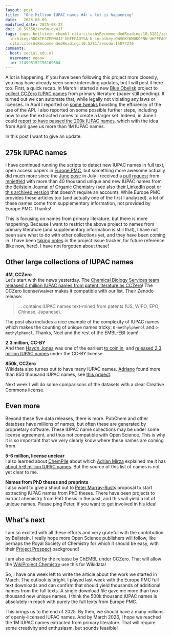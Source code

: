 ```yaml
---
layout: post
title:  "One Million IUPAC names #4: a lot is happening"
date:   2025-08-09
modified_date: 2025-08-22
doi: 10.59350/krw9n-dv417
tags: iupac beilstein chembl cito:citesAsRecommendedReading:10.5281/zenodo.16755947
  inchikey:RDOXTESZEPMUJZ-UHFFFAOYSA-N inchikey:QWVGKYWNOKOFNN-UHFFFAOYSA-N
  cito:citesAsRecommendedReading:10.5281/zenodo.15077270
comments:
  host: social.edu.nl
  username: egonw
  id: 114998152156169504
---
```


A lot is happening. If you have been following this project more closesly, you may have already seen some interesting updates, but
I will post it here too. First, a quick recap. In March I started a new [Blue Obelisk](http://blueobelisk.org/) project to
[collect CCZero IUPAC names](https://chem-bla-ics.linkedchemistry.info/2025/03/08/iupac-names.html)
from primary literature (paper still pending). It turned out we can automate that, while legally not violating any laws or licenses.
In April I reported on [some tweaks](https://chem-bla-ics.linkedchemistry.info/2025/04/27/one-million-iupac-names-2-the-100-thousand-milestone.html)
boosting the efficiency of the use of the API. I also reported on some possible further steps, including how to use the extracted
names to create a larger set. Indeed, in June I could [report to have passed the 200k IUPAC names](https://chem-bla-ics.linkedchemistry.info/2025/06/09/one-million-iupac-names.html),
which with the idea from April gave us more than 1M IUPAC names.

In this post I want to give an update.

## 275k IUPAC names

I have continued running the scripts to detect new IUPAC names in full text, open access papers in [Europe PMC](https://europepmc.org/),
but something more awesome actually did much more since the [June post](https://chem-bla-ics.linkedchemistry.info/2025/06/09/one-million-iupac-names.html):
in July I received a [pull request](https://github.com/BlueObelisk/iupac-names/pull/13) from [mnietfeld](https://github.com/mnietfeld)
with more than 40 thousand unique and new IUPAC names from the [Beilstein Journal of Organic Chemistry](https://www.beilstein-journals.org/bjoc/)
(see also [their LinkedIn post](https://www.linkedin.com/posts/beilstein-institut_openaccess-bjoc-fair-activity-7351596602660167681-0Z0r/) or
[this archived version](https://archive.is/DZOnP) that doesn't require an account).
While Europe PMC provides these articles too (and actually one of the first I analyzed), a lot of these names come from supplementary
information, not provided by Europe PMC. Thanks!

This is focusing on names from primary literature, but there is more happening. Because I want to restrict the above project to
names from primary literature (and supplementary information is still that), I have not been sure what to do with other collections
yet, and they have been coming in. I have been [taking notes](https://github.com/BlueObelisk/iupac-names/issues?q=is%3Aissue%20label%3Aother)
in the project issue tracker, for future reference (like now, here). I have not forgotten about these!

## Other large collections of IUPAC names

**4M, CCZero**<br />
Let's start with the news yesterday. The [Chemical Biology Services team](https://www.ebi.ac.uk/about/teams/chemical-biology-services/)
[released 4 million IUPAC names from patent literature as CCZero](https://chembl.blogspot.com/2025/08/unleashing-4-million-iupac-names-into.html)!
The CCZero license/waiver makes it compatible with our list. Their Zenodo release:

> ... contains IUPAC names text-mined from patents (US, WIPO, EPO, Chinese, Japanese).

The post also includes a nice example of the complexity of IUPAC names which makes the counting of unique names tricky:
`O-methylphenol` and `o-methylphenol`. Thanks, Noel and the rest of the EMBL-EBI team!

**2.3 million, CC-BY**<br />
And then [Haydn Jones](https://github.com/haydn-jones) was one of the earliest [to coin in](https://github.com/BlueObelisk/iupac-names/issues/9),
and [released 2.3 million IUPAC names](https://doi.org/10.5281/zenodo.15077270) under the CC-BY license.

**850k, CCZero**<br />
Wikidata also turnes out to have many IUPAC names. [Adriano](https://github.com/Adafede/) found more than 850 thousand IUPAC
names, see [this project](https://github.com/Adafede/wd-labels-to-iupac).

Next week I will do some comparisons of the datasets with a clear Creative Commons license.

## Even more

Beyond these five data releases, there is more. PubChem and other databses have millions of names, but often these are
generated by proprietary software. These IUPAC name collections may be under some license agreement, and thus not compatible
with Open Science. This is why it is so important that we very clearly know where these names are coming from.

**5-6 million, license unclear**<br />
I also learned about [ChemPile](https://chempile.lamalab.org/) about which [Adrian Mirza](https://www.linkedin.com/in/adrian-mirza-chem/)
explained me it has [about 5-6 million IUPAC names](https://www.linkedin.com/feed/update/urn:li:activity:7330626142611062784).
But the source of this list of names is not yet clear to me.

**Names from PhD theses and preprints**<br />
I also want to give a shout out to [Peter Murray-Rust](https://github.com/BlueObelisk/iupac-names/issues/15)s proposal
to start extracting IUPAC names from PhD theses. There have been projects to extract chemistry from PhD thesis in the
past, and this will yield a lot of unique names. Please ping Peter, if you want to get involved in his idea!

## What's next

I am so excited with all these efforts and very grateful with the contribution by Beilstein. I really hope more Open Science
publishers will follow, like perhaps the Royal Society of Chemistry for which it should be easy, with their
[Project Prospect](https://chem-bla-ics.linkedchemistry.info/2007/02/01/rsc-first-publisher-to-go-semantic.html) background!

I am also excited by the release by ChEMBL under CCZero. That will allow the [WikiProject Chemistry](https://www.wikidata.org/wiki/Wikidata:WikiProject_Chemistry)
use this for Wikidata!

So, I have one week left to write the article about the work we started in March. The outlook is bright. I played last
week with the Europe PMC full text downloads and can confirm that should yield thousands of additional names from the
full texts. A single download file gave me more than two thousand new unique names. I think the 500k thousand IUPAC names
is absolutely in reach with purely the full texts from Europe PMC.

This brings us to the end of 2025. By then, we should have a many millions of openly-licensed IUPAC names.
And by March 2026, I hope we reached the 1M IUPAC names extracted from primary literature. That will require some
creativity and enthusiasm, but sounds feasible!
